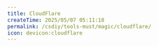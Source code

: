 ```yaml
---
title: CloudFlare
createTime: 2025/05/07 05:11:18
permalink: /csdiy/tools-must/magic/cloudflare/
icon: devicon:cloudflare
---
```

